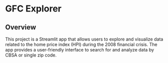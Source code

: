 # GFC Explorer

## Overview

This project is a Streamlit app that allows users to explore and visualize data related to the home price index (HPI) during the 2008 financial crisis. The app provides a user-friendly interface to search for and analyze data by CBSA or single zip code.
